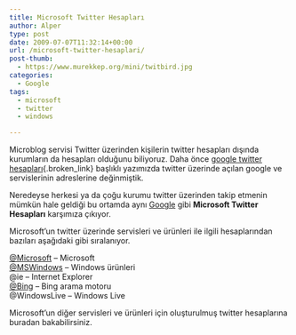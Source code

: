 ```yaml
---
title: Microsoft Twitter Hesapları
author: Alper
type: post
date: 2009-07-07T11:32:14+00:00
url: /microsoft-twitter-hesaplari/
post-thumb:
  - https://www.murekkep.org/mini/twitbird.jpg
categories:
  - Google
tags:
  - microsoft
  - twitter
  - windows

---
```

Microblog servisi Twitter üzerinden kişilerin twitter hesapları dışında kurumların da hesapları olduğunu biliyoruz. Daha önce [google twitter hesapları][1]{.broken_link} başlıklı yazımızda twitter üzerinde açılan google ve servislerinin adreslerine değinmiştik. 

Neredeyse herkesi ya da çoğu kurumu twitter üzerinden takip etmenin mümkün hale geldiği bu ortamda aynı [Google][2] gibi **Microsoft Twitter Hesapları** karşımıza çıkıyor. 

Microsoft&#8217;un twitter üzerinde servisleri ve ürünleri ile ilgili hesaplarından bazıları aşağıdaki gibi sıralanıyor. 

<a href="http://twitter.com/microsoft" target="_blank">@Microsoft</a> &#8211; Microsoft  
<a href="http://twitter.com/mswindows" target="_blank">@MSWindows</a> &#8211; Windows ürünleri  
@ie – Internet Explorer  
<a href="http://twitter.com/bing" target="_blank">@Bing</a> – Bing arama motoru  
@WindowsLive – Windows Live

Microsoft&#8217;un diğer servisleri ve ürünleri için oluşturulmuş twitter hesaplarına buradan bakabilirsiniz.

 [1]: https://www.murekkep.org/google-twitter-hesaplari-1368
 [2]: https://www.murekkep.org/konu/web-uygulamalari-ve-internet/google